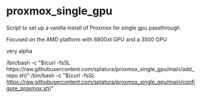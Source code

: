 # proxmox_single_gpu
Script to set up a vanilla install of Proxmox for single gpu passthrough

Focused on the AMD platform with 6800xt GPU and a 3500 GPU

very alpha

/bin/bash -c "$(curl -fsSL https://raw.githubusercontent.com/splatura/proxmox_single_gpu/main/add_repo.sh)"
/bin/bash -c "$(curl -fsSL https://raw.githubusercontent.com/splatura/proxmox_single_gpu/main/configure_proxmox.sh)"
